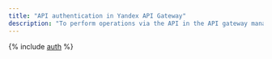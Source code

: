 ```yaml
---
title: "API authentication in Yandex API Gateway"
description: "To perform operations via the API in the API gateway management service - Yandex API Gateway, you need to get an IAM token for a service, federated or Yandex account."
---
```


{% include [auth](../../_includes/authentication.md) %}